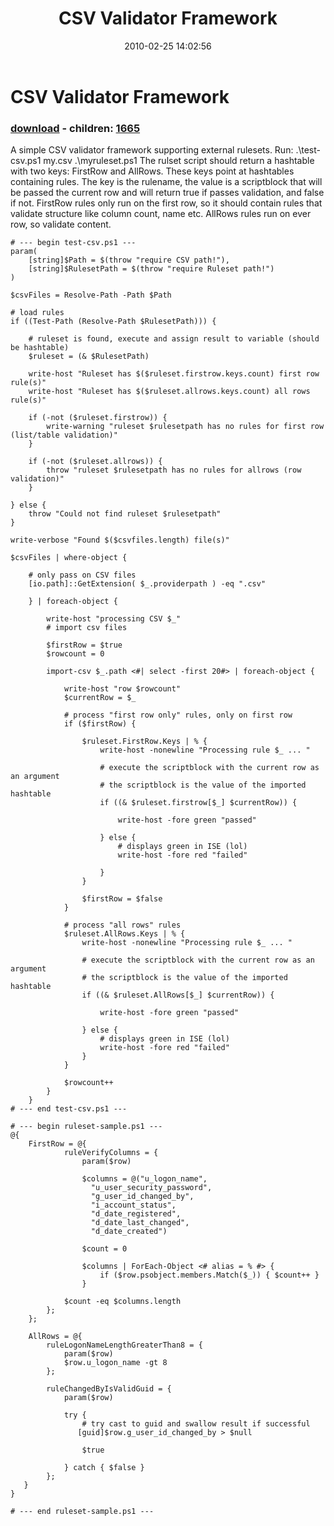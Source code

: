 ﻿---
pid:            1664
poster:         Oisin Grehan
title:          CSV Validator Framework
date:           2010-02-25 14:02:56
format:         posh
parent:         0
parent:         0
children:       1665
---

# CSV Validator Framework

### [download](1664.ps1) - children: [1665](1665.md)

A simple CSV validator framework supporting external rulesets. Run: .\test-csv.ps1 my.csv .\myruleset.ps1
The rulset script should return a hashtable with two keys: FirstRow and AllRows. These keys point at hashtables containing rules. The key is the rulename, the value is a scriptblock that will be passed the current row and will return true if passes validation, and false if not. FirstRow rules only run on the first row, so it  should contain rules that validate structure like column count, name etc. AllRows rules run on ever row, so validate content.

```posh
# --- begin test-csv.ps1 ---
param(
    [string]$Path = $(throw "require CSV path!"),
    [string]$RulesetPath = $(throw "require Ruleset path!")
)

$csvFiles = Resolve-Path -Path $Path

# load rules
if ((Test-Path (Resolve-Path $RulesetPath))) {
    
    # ruleset is found, execute and assign result to variable (should be hashtable)
    $ruleset = (& $RulesetPath)
    
    write-host "Ruleset has $($ruleset.firstrow.keys.count) first row rule(s)"
    write-host "Ruleset has $($ruleset.allrows.keys.count) all rows rule(s)"

    if (-not ($ruleset.firstrow)) {
        write-warning "ruleset $rulesetpath has no rules for first row (list/table validation)"
    }
    
    if (-not ($ruleset.allrows)) {
        throw "ruleset $rulesetpath has no rules for allrows (row validation)"
    }
    
} else {
    throw "Could not find ruleset $rulesetpath"
}

write-verbose "Found $($csvfiles.length) file(s)"

$csvFiles | where-object {
        
    # only pass on CSV files
    [io.path]::GetExtension( $_.providerpath ) -eq ".csv"
    
    } | foreach-object { 
    
        write-host "processing CSV $_"
        # import csv files        
        
        $firstRow = $true
        $rowcount = 0
        
        import-csv $_.path <#| select -first 20#> | foreach-object {
            
            write-host "row $rowcount"
            $currentRow = $_
            
            # process "first row only" rules, only on first row            
            if ($firstRow) {
                
                $ruleset.FirstRow.Keys | % {
                    write-host -nonewline "Processing rule $_ ... "
                    
                    # execute the scriptblock with the current row as an argument
                    # the scriptblock is the value of the imported hashtable
                    if ((& $ruleset.firstrow[$_] $currentRow)) {
                    
                        write-host -fore green "passed"
                    
                    } else {
                        # displays green in ISE (lol)
                        write-host -fore red "failed"
                    
                    }
                }
                
                $firstRow = $false
            }
            
            # process "all rows" rules                
            $ruleset.AllRows.Keys | % {
                write-host -nonewline "Processing rule $_ ... "

                # execute the scriptblock with the current row as an argument
                # the scriptblock is the value of the imported hashtable                                
                if ((& $ruleset.AllRows[$_] $currentRow)) {
                
                    write-host -fore green "passed"
                
                } else {
                    # displays green in ISE (lol)
                    write-host -fore red "failed"                
                }
            }
            
            $rowcount++
        }
    }
# --- end test-csv.ps1 ---

# --- begin ruleset-sample.ps1 ---
@{
    FirstRow = @{
            ruleVerifyColumns = {
                param($row)
                
                $columns = @("u_logon_name",
                  "u_user_security_password",
                  "g_user_id_changed_by",
                  "i_account_status",
                  "d_date_registered",
                  "d_date_last_changed",
                  "d_date_created")
                
                $count = 0
                
                $columns | ForEach-Object <# alias = % #> {
                    if ($row.psobject.members.Match($_)) { $count++ }
                }            
            
            $count -eq $columns.length
        };
    };
    
    AllRows = @{
        ruleLogonNameLengthGreaterThan8 = {
            param($row)        
            $row.u_logon_name -gt 8
        };
        
        ruleChangedByIsValidGuid = {
            param($row)

            try {
                # try cast to guid and swallow result if successful
               [guid]$row.g_user_id_changed_by > $null
               
                $true
            
            } catch { $false }
        };
   }
}

# --- end ruleset-sample.ps1 ---

```
